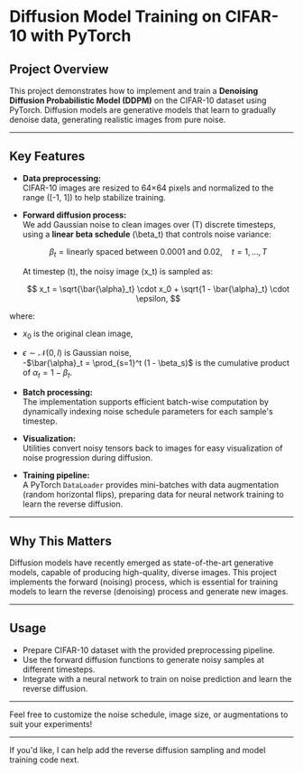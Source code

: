 # Diffusion Model Training on CIFAR-10 with PyTorch

## Project Overview

This project demonstrates how to implement and train a **Denoising Diffusion Probabilistic Model (DDPM)** on the CIFAR-10 dataset using PyTorch. Diffusion models are generative models that learn to gradually denoise data, generating realistic images from pure noise.

---

## Key Features

- **Data preprocessing:**  
  CIFAR-10 images are resized to 64×64 pixels and normalized to the range \([-1, 1]\) to help stabilize training.

- **Forward diffusion process:**  
  We add Gaussian noise to clean images over \(T\) discrete timesteps, using a **linear beta schedule** \(\beta_t\) that controls noise variance:

  $$
  \beta_t = \text{linearly spaced between } 0.0001 \text{ and } 0.02, \quad t=1, \ldots, T
  $$

  At timestep \(t\), the noisy image \(x_t\) is sampled as:

  $$
  x_t = \sqrt{\bar{\alpha}_t} \cdot x_0 + \sqrt{1 - \bar{\alpha}_t} \cdot \epsilon,
  $$

where:

- $x_0$ is the original clean image,  
- $\epsilon \sim \mathcal{N}(0, I)$ is Gaussian noise,  
-$\bar{\alpha}_t = \prod_{s=1}^t (1 - \beta_s)$ is the cumulative product of $\alpha_t = 1 - \beta_t$.




- **Batch processing:**  
  The implementation supports efficient batch-wise computation by dynamically indexing noise schedule parameters for each sample's timestep.

- **Visualization:**  
  Utilities convert noisy tensors back to images for easy visualization of noise progression during diffusion.

- **Training pipeline:**  
  A PyTorch `DataLoader` provides mini-batches with data augmentation (random horizontal flips), preparing data for neural network training to learn the reverse diffusion.

---

## Why This Matters

Diffusion models have recently emerged as state-of-the-art generative models, capable of producing high-quality, diverse images. This project implements the forward (noising) process, which is essential for training models to learn the reverse (denoising) process and generate new images.

---

## Usage

- Prepare CIFAR-10 dataset with the provided preprocessing pipeline.  
- Use the forward diffusion functions to generate noisy samples at different timesteps.  
- Integrate with a neural network to train on noise prediction and learn the reverse diffusion.

---

Feel free to customize the noise schedule, image size, or augmentations to suit your experiments!

---

If you'd like, I can help add the reverse diffusion sampling and model training code next.
